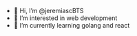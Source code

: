 - 👋 Hi, I’m @jeremiascBTS
- 👀 I’m interested in web development
- 🌱 I’m currently learning golang and react

<!---
jeremiascBTS/jeremiascBTS is a ✨ special ✨ repository because its `README.md` (this file) appears on your GitHub profile.
You can click the Preview link to take a look at your changes.
--->
